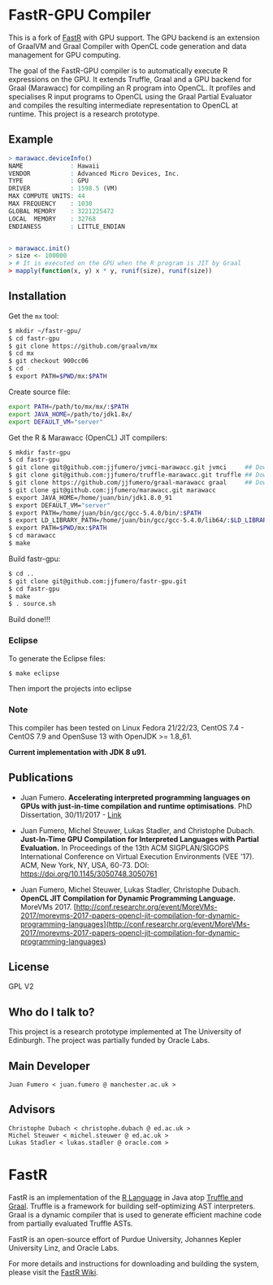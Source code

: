 # FastR-GPU Compiler 

This is a fork of [FastR](https://github.com/oracle/fastr) with GPU support. The GPU backend is an extension of GraalVM and Graal Compiler with OpenCL code generation
and data management for GPU computing. 

The goal of the FastR-GPU compiler is to automatically execute R expressions on the GPU. It extends Truffle, Graal and a GPU backend for Graal (Marawacc) for compiling an R program into OpenCL. It profiles and specialises R input programs to OpenCL using the Graal Partial Evaluator and compiles the resulting intermediate representation to OpenCL at runtime.
This project is a research prototype. 

## Example

```R
> marawacc.deviceInfo()
NAME             : Hawaii
VENDOR           : Advanced Micro Devices, Inc.
TYPE             : GPU
DRIVER           : 1598.5 (VM)
MAX COMPUTE UNITS: 44
MAX FREQUENCY    : 1030
GLOBAL MEMORY    : 3221225472
LOCAL  MEMORY    : 32768
ENDIANESS        : LITTLE_ENDIAN


> marawacc.init()
> size <- 100000
> # It is executed on the GPU when the R program is JIT by Graal
> mapply(function(x, y) x * y, runif(size), runif(size)) 

```

## Installation

Get the `mx` tool:

```bash
$ mkdir ~/fastr-gpu/
$ cd fastr-gpu
$ git clone https://github.com/graalvm/mx
$ cd mx 
$ git checkout 900cc06  
$ cd -
$ export PATH=$PWD/mx:$PATH
```

Create source file: 

```bash
export PATH=/path/to/mx/mx/:$PATH
export JAVA_HOME=/path/to/jdk1.8x/
export DEFAULT_VM="server"
```


Get the R & Marawacc (OpenCL) JIT compilers:

```bash
$ mkdir fastr-gpu
$ cd fastr-gpu
$ git clone git@github.com:jjfumero/jvmci-marawacc.git jvmci     ## Download JVMCI dependency
$ git clone git@github.com:jjfumero/truffle-marawacc.git truffle ## Download Truffle dependency
$ git clone https://github.com/jjfumero/graal-marawacc graal     ## Download Graal dependency
$ git clone git@github.com:jjfumero/marawacc.git marawacc
$ export JAVA_HOME=/home/juan/bin/jdk1.8.0_91
$ export DEFAULT_VM="server"
$ export PATH=/home/juan/bin/gcc/gcc-5.4.0/bin/:$PATH
$ export LD_LIBRARY_PATH=/home/juan/bin/gcc/gcc-5.4.0/lib64/:$LD_LIBRARY_PATH 
$ export PATH=$PWD/mx:$PATH
$ cd marawacc
$ make 
```

Build fastr-gpu:

```bash
$ cd ..
$ git clone git@github.com:jjfumero/fastr-gpu.git
$ cd fastr-gpu
$ make 
$ . source.sh 
```

Build done!!! 


### Eclipse 

To generate the Eclipse files:

```bash
$ make eclipse 
```

Then import the projects into eclipse 

### Note

This compiler has been tested on Linux Fedora 21/22/23, CentOS 7.4 - CentOS 7.9 and OpenSuse 13 with OpenJDK >= 1.8_61.

**Current implementation with JDK 8 u91.**


## Publications 

- Juan Fumero. **Accelerating interpreted programming languages on GPUs with just-in-time compilation and runtime optimisations**. PhD Dissertation, 30/11/2017 - [Link](https://era.ed.ac.uk/handle/1842/28718)

- Juan Fumero, Michel Steuwer, Lukas Stadler, and Christophe Dubach.  **Just-In-Time GPU Compilation for Interpreted Languages with Partial Evaluation.** In Proceedings of the 13th ACM SIGPLAN/SIGOPS International Conference on Virtual Execution Environments (VEE '17). ACM, New York, NY, USA, 60-73. DOI: https://doi.org/10.1145/3050748.3050761 

- Juan Fumero, Michel Steuwer, Lukas Stadler, Christophe Dubach. **OpenCL JIT Compilation for Dynamic Programming Language.** MoreVMs 2017. [http://conf.researchr.org/event/MoreVMs-2017/morevms-2017-papers-opencl-jit-compilation-for-dynamic-programming-languages](http://conf.researchr.org/event/MoreVMs-2017/morevms-2017-papers-opencl-jit-compilation-for-dynamic-programming-languages)


## License

GPL V2

## Who do I talk to?

This project is a research prototype implemented at The University of Edinburgh. The project was partially funded by Oracle Labs.

## Main Developer

    Juan Fumero < juan.fumero @ manchester.ac.uk >

## Advisors

    Christophe Dubach < christophe.dubach @ ed.ac.uk >
    Michel Steuwer < michel.steuwer @ ed.ac.uk >
    Lukas Stadler < lukas.stadler @ oracle.com >


# FastR

FastR is an implementation of the [R Language](http://www.r-project.org/) in Java atop [Truffle and Graal](http://openjdk.java.net/projects/graal/).
Truffle is a framework for building self-optimizing AST interpreters.
Graal is a dynamic compiler that is used to generate efficient machine code from partially evaluated Truffle ASTs.

FastR is an open-source effort of Purdue University, Johannes Kepler University Linz, and Oracle Labs.

For more details and instructions for downloading and building the system, please visit the [FastR Wiki](https://github.com/oracle/fastr).
